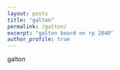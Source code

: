 ```yaml
---
layout: posts
title: "galton"
permalink: /galton/
excerpt: "galton board on rp 2040"
author_profile: true
---
```


galton